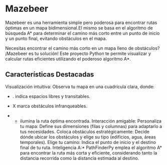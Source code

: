 # Mazebeer
Mazebeer es una herramienta simple pero poderosa para encontrar rutas óptimas en un mapa bidimensional.El mismo se basa en el algoritmo de búsqueda A* para determinar el camino más corto entre un punto de inicio y un punto final, evitando obstáculos en el mapa.

Necesitas encontrar el camino más corto en un mapa lleno de obstáculos? ¡Mazebeer es tu solución! Este proyecto Python te permite visualizar y calcular rutas eficientes utilizando el poderoso algoritmo A*.

## Características Destacadas
Visualización intuitiva: Observa tu mapa en una cuadrícula clara, donde:
- . indica espacios libres y transitables.
* X marca obstáculos infranqueables.
+ * ilumina la ruta óptima encontrada.
Interacción amigable:
Personaliza tu mapa: Define sus dimensiones (filas y columnas) para adaptarlo a tus necesidades.
Coloca obstáculos estratégicamente: Decide dónde ubicar los obstáculos y elige su tipo (edificios, agua, áreas temporales).
Elige tu camino: Indica el punto de inicio y el destino final de tu ruta.
Inteligencia A:* PathFinderPy emplea el algoritmo A* para encontrar la ruta más corta y eficiente, considerando tanto la distancia recorrida como la distancia estimada al destino.
